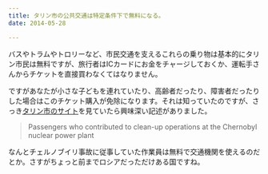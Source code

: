 ```yaml
---
title: タリン市の公共交通は特定条件下で無料になる。
date: 2014-05-28

---
```


バスやトラムやトロリーなど、市民交通を支えるこれらの乗り物は基本的にタリン市民は無料ですが、旅行者はICカードにお金をチャージしておくか、運転手さんからチケットを直接買わなくてはなりません。

ですがあなたが小さな子どもを連れていたり、高齢者だったり、障害者だったりした場合はこのチケット購入が免除になります。それは知っていたのですが、さっき[タリン市のサイト](http://www.tallinn.ee/eng/pilet/)を見ていたら興味深い記述がありました。

> Passengers who contributed to clean-up operations at the Chernobyl nuclear power plant

なんとチェルノブイリ事故に従事していた作業員は無料で交通機関を使えるのだとか。さすがちょっと前までロシアだっただけある国ですね。
